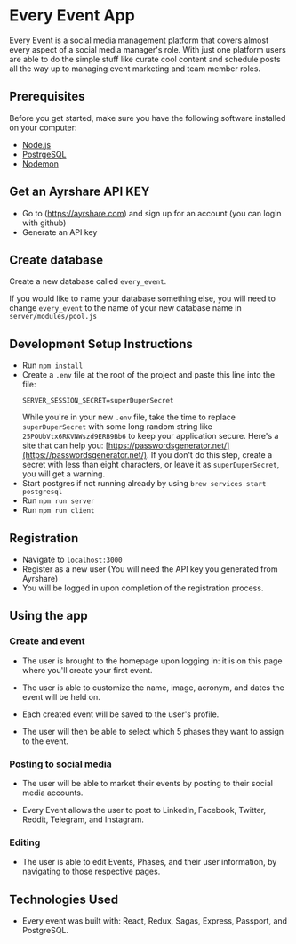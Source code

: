 # Every Event App

Every Event is a social media management platform that covers almost every aspect of a social media manager's role. With just one platform users are able to do the simple stuff like curate cool content and schedule posts all the way up to managing event marketing and team member roles.

## Prerequisites

Before you get started, make sure you have the following software installed on your computer:

- [Node.js](https://nodejs.org/en/)
- [PostrgeSQL](https://www.postgresql.org/)
- [Nodemon](https://nodemon.io/)

## Get an Ayrshare API KEY

- Go to (https://ayrshare.com) and sign up for an account (you can login with github)
- Generate an API key

## Create database

Create a new database called `every_event`.

If you would like to name your database something else, you will need to change `every_event` to the name of your new database name in `server/modules/pool.js`

## Development Setup Instructions

- Run `npm install`
- Create a `.env` file at the root of the project and paste this line into the file:
  ```
  SERVER_SESSION_SECRET=superDuperSecret
  ```
  While you're in your new `.env` file, take the time to replace `superDuperSecret` with some long random string like `25POUbVtx6RKVNWszd9ERB9Bb6` to keep your application secure. Here's a site that can help you: [https://passwordsgenerator.net/](https://passwordsgenerator.net/). If you don't do this step, create a secret with less than eight characters, or leave it as `superDuperSecret`, you will get a warning.
- Start postgres if not running already by using `brew services start postgresql`
- Run `npm run server`
- Run `npm run client`

## Registration

- Navigate to `localhost:3000`
- Register as a new user (You will need the API key you generated from Ayrshare)
- You will be logged in upon completion of the registration process.

## Using the app

### Create and event

- The user is brought to the homepage upon logging in: it is on this page
  where you'll create your first event.

- The user is able to customize the name, image, acronym, and dates the event will be held on.

- Each created event will be saved to the user's profile.

- The user will then be able to select which 5 phases they want to assign to
  the event.

### Posting to social media

- The user will be able to market their events by posting to their social
  media accounts.

- Every Event allows the user to post to LinkedIn, Facebook, Twitter, Reddit,
  Telegram, and Instagram.

### Editing

- The user is able to edit Events, Phases, and their user information,
  by navigating to those respective pages.

## Technologies Used

- Every event was built with: React, Redux, Sagas, Express, Passport, and PostgreSQL.
